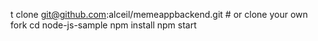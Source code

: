 t clone git@github.com:alceil/memeappbackend.git # or clone your own fork
cd node-js-sample
npm install
npm start
